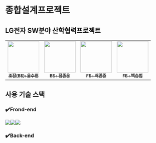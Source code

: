 # 종합설계프로젝트


## LG전자 SW분야 산학협력프로젝트



<table>
  <tbody>
    <tr>
      <td align="center"><a href="https://github.com/yS2h"><img src="https://avatars.githubusercontent.com/u/141344997?v=4" width="100px;" alt=""/><br /><sub><b>조장(BE): 윤수현</b></sub></a><br /></td>
      <td align="center"><a href="https://github.com/skeep194"><img src="https://avatars.githubusercontent.com/u/48646456?v=4" width="100px;" alt=""/><br /><sub><b>BE : 정종운</b></sub></a><br /></td>
      <td align="center"><a href="https://github.com/go-minjung"><img src="https://avatars.githubusercontent.com/u/123921816?v=4" width="100px;" alt=""/><br /><sub><b>FE : 배민중</b></sub></a><br /></td>
      <td align="center"><a href="https://github.com/seung365"><img src="https://avatars.githubusercontent.com/u/74394824?v=4" width="100px;" alt=""/><br /><sub><b>FE : 백승범</b></sub></a><br /></td>
    </tr>
  </tbody>
</table>

## 사용 기술 스택

### ✔️Frond-end
<img src="https://img.shields.io/badge/React-61DAFB?style=for-the-badge&logo=React&logoColor=black"><img src="https://img.shields.io/badge/chakraui-319795?style=for-the-badge&logo=chakraui&logoColor=white"><img src="https://img.shields.io/badge/reactquery-FF4154?style=for-the-badge&logo=reactquery&logoColor=purple">

### ✔️Back-end

